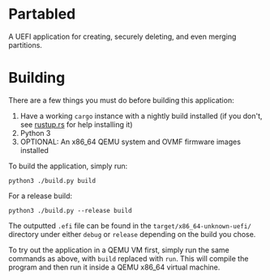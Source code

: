 # Partabled
A UEFI application for creating, securely deleting, and even merging partitions.

# Building
There are a few things you must do before building this application:

1. Have a working `cargo` instance with a nightly build installed (if you don't,
see [rustup.rs](https://rustup.rs) for help installing it)
2. Python 3 
3. OPTIONAL: An x86_64 QEMU system and OVMF firmware images installed 

To build the application, simply run:
```
python3 ./build.py build
```
For a release build:
```
python3 ./build.py --release build
```

The outputted `.efi` file can be found in the `target/x86_64-unknown-uefi/` 
directory under either `debug` or `release` depending on the build you chose.

To try out the application in a QEMU VM first, simply run the same commands as 
above, with `build` replaced with `run`. This will compile the program and then
run it inside a QEMU x86_64 virtual machine.